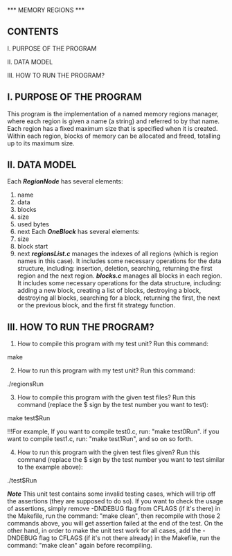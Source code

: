 
*** MEMORY REGIONS ***

CONTENTS
--------

I. PURPOSE OF THE PROGRAM

II. DATA MODEL

III. HOW TO RUN THE PROGRAM?



I. PURPOSE OF THE PROGRAM
-------------------------
This program is the implementation of a named memory regions manager, where each region is given a name (a string) and referred to by that name. Each region has a fixed maximum size that is specified when it is created. Within each region, blocks of memory can be allocated and freed, totalling up to its maximum size.

II. DATA MODEL
--------------
Each ***RegionNode*** has several elements:
1. name
2. data
3. blocks
4. size
5. used bytes
6. next
Each ***OneBlock*** has several elements:
1. size
2. block start
3. next
***regionsList.c*** manages the indexes of all regions (which is region names in this case). It includes some necessary operations for the data structure, including: insertion, deletion, searching, returning the first region and the next region.
***blocks.c*** manages all blocks in each region. It includes some necessary operations for the data structure, including: adding a new block, creating a list of blocks, destroying a block, destroying all blocks, searching for a block, returning the first, the next or the previous block, and the first fit strategy function.

III. HOW TO RUN THE PROGRAM?
----------------------------
1. How to compile this program with my test unit? Run this command:

make

2. How to run this program with my test unit? Run this command:

./regionsRun

3. How to compile this program with the given test files? Run this command (replace the $ sign by the test number you want to test):

make test$Run

!!!For example, If you want to compile test0.c, run: "make test0Run". if you want to compile test1.c, run: "make test1Run", and so on so forth.

4. How to run this program with the given test files given? Run this command (replace the $ sign by the test number you want to test similar to the example above):

./test$Run

***Note*** This unit test contains some invalid testing cases, which will trip off the assertions (they are supposed to do so). If you want to check the usage of assertions, simply remove -DNDEBUG flag from CFLAGS (if it's there) in the Makefile, run the command: "make clean", then recompile with those 2 commands above, you will get assertion failed at the end of the test.
On the other hand, in order to make the unit test work for all cases, add the -DNDEBUG flag to CFLAGS (if it's not there already) in the Makefile, run the command: "make clean" again before recompiling.
